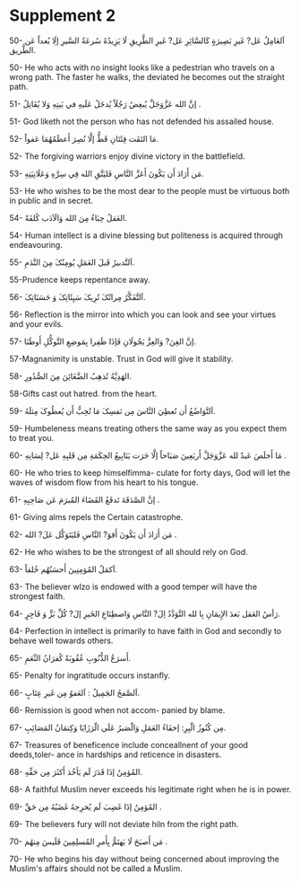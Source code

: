 Supplement 2
============

50- اَلعَامِلُ عَل? غَيرِ بَصِيرَةٍ کَالسَّائِرِ عَل? غَيرِ الطَّرِيقِ
لَا يَزِيدُهُ سُرعَةُ السَّيرِ إلَِا بُعداً عَن الطَّريق.

50- He who acts with no insight looks like a pedestrian who travels on
a wrong path. The faster he walks, the deviated he becomes out the
straight path.

51- إنَّ الله عَزَّوَجَلَّ يُبغِضُ رَجُلَاً يُدخَلُ عَلَيهِ في بَيتِهِ
وَلا يُقَاتِلُ .

51- God liketh not the person who has not defended his assailed
house.

52- مَا التَقَت فِئَتَانِ قَطُّ إلَّا نُصِرَ أَعظَمُهُمَا عَفواً.

52- The forgiving warriors enjoy divine victory in the battlefield.

53- مَن أَرَادَ أَن يَکُونَ أَعَزَّ النَّاسِ فَليَتَّقِ الله فِي
سِرَّهِ وَعَلَانِيَتِهِ.

53- He who wishes to be the most dear to the people must be virtuous
both in public and in secret.

54- العَقلُ حِبَاءُ مِنَ الله وَالَاَدَب کُلفَةً.

54- Human intellect is a divine blessing but politeness is acquired
through endeavouring.

55- اَلتَّدبيرُ قَبلَ العَمَلِ يُومِنُکَ مِنَ النَّدَمِ.

55-Prudence keeps repentance away.

56- اَلتَّفَکَّرُ مِراتُکَ تُرِيکَ سَيِئَاتِکَ وَ حَسَنَاتِکَ.

56- Reflection is the mirror into which you can look and see your
virtues and your evils.

57- إنَّ الغِنَ? وَالعِزَّ يَجُولَانِ فَإذَا ظَفِرا بِمَوضِعِ
التَّوکُّلِ أَوطَنَا.

57-Magnanimity is unstable. Trust in God will give it stability.

58- الهَدِيَّةُ تُذهِبُ الضَّغَائِنَ مِنَ الصُّدُورِ.

58-Gifts cast out hatred. from the heart.

59- اَلتَّوَاضُعُ أَن تُعطِيَ النَّاسَ مِن نَفسِکَ مَا تُحِبُّ أَن
يُعطُوکَ مِثلَهُ.

59- Humbeleness means treating others the same way as you expect them
to treat you.

60- مَا أَخلَصَ عَبدٌ لله عَزَّوَجَلَّ أَربَعِينَ صَبَاحاً إلَّا جَرَت
يَنَابِيعُ الحِکَمَةِ مِن قَلبِهِ عَل? لِسَانِهِ .

60- He who tries to keep himselfimma- culate for forty days, God will
let the waves of wisdom flow from his heart to his tongue.

61- إنَّ الصَّدَقَةَ تَدفَعُ القَضَاءَ المُبرَمَ عَن صَاحِبِهِ .

61- Giving alms repels the Certain catastrophe.

62- مَن أَرَادَ أَن يَکُونَ أَقوَ? النَّاسِ فَليَتَوَکَّل عَلَ? الله
.

62- He who wishes to be the strongest of all should rely on God.

63- اَکمَلُ المُؤمِنِينَ أَحسَنُهُم خُلقاً.

63- The believer wlzo is endowed with a good temper will have the
strongest faith.

64- رَأسُ العَقل بَعدَ الإِيمَانِ بِا لله التَّوَدَّدُ اِلَ? النَّاسِ
وَاصطِنَاعِ الخَيرِ إلَ? کُلِّ بَرٍّ وَ فَاجِرٍ.

64- Perfection in intellect is primarily to have faith in God and
secondly to behave well towards others.

65- أَسرَعُ الذُّنُوبِ عُقُوبَةً کُفرَانُ النِّعَمِ.

65- Penalty for ingratitude occurs instanfly.

66- اَلصَّفحُ الجَمِيلُ : اَلعَفوُ مِن غَيرِ عِتَابٍ.

66- Remission is good when not accom- panied by blame.

67- مِن كُنُوزُ الّبِرِ: إخفَاءُ العَمَلِ وَالّصَبرُ عَلَي الّرَزَايَا
وَكِتمَانُ المَصَائِبِ.

67- Treasures of beneficence include conceallnent of your good
deeds,toler- ance in hardships and reticence in disasters.

68- المُؤمِنُ إذَا قَدَرَ لَم يَأخُذ أَکثَرَ مِن حَقِّهِ.

68- A faithful Muslim never exceeds his legitimate right when he is in
power.

69- المُؤمِنُ إذَا غَضِبَ لَم يُخرِجهُ غَضَبُهُ مِن حَقِّ .

69- The believers fury will not deviate hiln from the right path.

70- مَن أَصبَحَ لَا يَهتَمُّ بِأَمرِ المُسلِمِينَ فَلَيسَ مِنهُم .

70- He who begins his day without being concerned about improving the
Muslim's affairs should not be called a Muslim.


